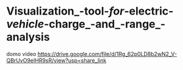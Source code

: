 # Visualization_-tool-_for_-electric-_vehicle_-charge_-and_-range_-analysis
domo video
https://drive.google.com/file/d/1Rg_62p0LD8b2wN2_V-QBrUvO9eIHR9sR/view?usp=share_link

